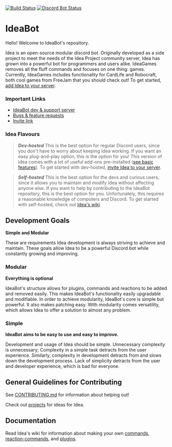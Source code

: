 [![Build Status](https://circleci.com/gh/IdeaBot/IdeaBot/tree/games.svg?style=svg)](https://circleci.com/gh/IdeaBot/IdeaBot/tree/games)
[![Discord Bot Status](https://discordbots.org/api/widget/status/397854238774001673.svg?noavatar=true)](https://discordbots.org/bot/397854238774001673)

# IdeaBot #
Hello! Welcome to IdeaBot's repository.

Idea is an open-source modular discord bot.
Originally developed as a side project to meet the needs of the Idea Project community server,
Idea has grown into a powerful bot for programmers and users alike.
IdeaGames removes all the fluff commands and focuses on one thing: games. Currently, IdeaGames includes functionality for CardLife and Robocraft, both cool games from FreeJam that you should check out!
To get started,
[add Idea to your server](https://discordapp.com/oauth2/authorize?client_id=538540153824739328&scope=bot&permissions=19456).


### Important Links ###

* [IdeaBot dev & support server](https://discord.gg/gwq2vS7)
* [Bugs & feature requests](https://github.com/IdeaBot/IdeaBot/wiki/Feature-Requests)
* [Invite link](https://discordapp.com/oauth2/authorize?client_id=538540153824739328&scope=bot&permissions=19456)

### Idea Flavours ###

>***Dev-hosted***
This is the best option for regular Discord users, since you don't have to worry about keeping Idea working.
If you want an easy plug-and-play option, this is the option for you!
This version of Idea comes with a lot of useful add-ons pre-installed ([see basic features](https://github.com/IdeaBot/IdeaBot/wiki/Basic-Usage)).
To get started with dev-hosted, [invite Idea to your server](https://discordapp.com/oauth2/authorize?client_id=538540153824739328&scope=bot&permissions=19456).

>***Self-hosted***
This is the best option for the devs and curious users, since it allows you to maintain and modify Idea without affecting anyone else.
If you want to help by contributing to the IdeaBot repository, this is the best option for you.
Unfortunately, this requires a reasonable knowledge of computers and Discord.
To get started with self-hosted, check out [Idea's wiki](https://github.com/IdeaBot/IdeaBot/wiki).

## Development Goals ##

**Simple and Modular**

These are requirements Idea development is always striving to achieve and maintain.
These goals allow Idea to be a powerful Discord bot while constantly growing and improving.

### Modular ###
**Everything is optional**

IdeaBot's structure allows for plugins, commands and reactions to be added and removed easily.
This makes IdeaBot's functionality easily upgradable and modifiable.
In order to achieve modularity, IdeaBot's core is simple but powerful.
It also makes patching easy.
With modularity comes versatility, which allows Idea to offer a solution to almost any problem.

### Simple ###
**IdeaBot aims to be easy to use and easy to improve.**

Development and usage of Idea should be simple.
Unnecessary complexity is unnecessary; Complexity in a simple task detracts from the user experience.
Similarly, complexity in development detracts from and slows down the development process.
Lack of simplicity detracts from the user and developer experience, which is bad for everyone.

## General Guidelines for Contributing ##
See [CONTRIBUTING.md](./CONTRIBUTING.md) for information about helping out!

Check out [projects](https://github.com/IdeaBot/IdeaBot/projects) for ideas for Idea.

## Documentation ##
Read Idea's wiki for information about making your own [commands](https://github.com/IdeaBot/IdeaBot/wiki/Making-Commands), [reaction-commands](https://github.com/IdeaBot/IdeaBot/wiki/Making-Reaction-based-Commands), and [plugins](https://github.com/IdeaBot/IdeaBot/wiki/Making-Plugins).
